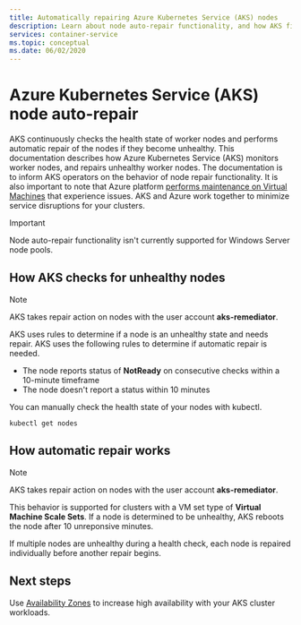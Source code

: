 ```yaml
---
title: Automatically repairing Azure Kubernetes Service (AKS) nodes 
description: Learn about node auto-repair functionality, and how AKS fixes broken worker nodes.
services: container-service
ms.topic: conceptual
ms.date: 06/02/2020
---
```


# Azure Kubernetes Service (AKS) node auto-repair

AKS continuously checks the health state of worker nodes and performs automatic repair of the nodes if they become unhealthy. This documentation describes how Azure Kubernetes Service (AKS) monitors worker nodes, and repairs unhealthy worker nodes.  The documentation is to inform AKS operators on the behavior of node repair functionality. It is also important to note that Azure platform [performs maintenance on Virtual Machines][vm-updates] that experience issues. AKS and Azure work together to minimize service disruptions for your clusters.

> [!Important]
> Node auto-repair functionality isn't currently supported for Windows Server node pools.

## How AKS checks for unhealthy nodes

> [!Note]
> AKS takes repair action on nodes with the user account **aks-remediator**.

AKS uses rules to determine if a node is an unhealthy state and needs repair. AKS uses the following rules to determine if automatic repair is needed.

* The node reports status of **NotReady** on consecutive checks within a 10-minute timeframe
* The node doesn't report a status within 10 minutes

You can manually check the health state of your nodes with kubectl. 

```
kubectl get nodes
```

## How automatic repair works

> [!Note]
> AKS takes repair action on nodes with the user account **aks-remediator**.

This behavior is supported for clusters with a VM set type of **Virtual Machine Scale Sets**. If a node is determined to be unhealthy, AKS reboots the node after 10 unreponsive minutes.
  
If multiple nodes are unhealthy during a health check, each node is repaired individually before another repair begins.

## Next steps

Use [Availability Zones][availability-zones] to increase high availability with your AKS cluster workloads.

<!-- LINKS - External -->

<!-- LINKS - Internal -->
[availability-zones]: ./availability-zones.md
[vm-updates]: ../virtual-machines/maintenance-and-updates.md
